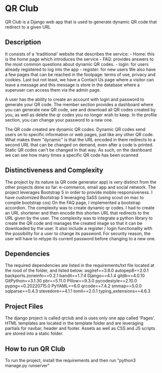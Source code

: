 # QR Club

QR Club is a Django web app that is used to generate dynamic QR code that redirect to a given URL

## Description

It consists of a 'traditional' website that describes the service: - Home: this is the home page which introduces the service - FAQ: provides answers to the most common questions about dynamic QR codes. - login: for users already registered to log into the app - register: for new users
We also have a few pages that can be reached in the footpage: terms of use, privacy and cookies.
Last but not least, we have a Contact Us page where a visitor can leave a message and this message is store in the database where a superuser can access them via the admin page.

A user has the ability to create an account with login and password to generate your QR code. The member section provides a dashboard where you can generate new QR code, see and download all QR codes created by you, as well as delete the qr codes you no longer wish to keep. In the profile section, you can change your password to a new one.

The QR code created are dynamic QR codes. Dynamic QR codes send users on to specific information or web pages, just like any other QR code. What makes them "dynamic" is that the URL encoded in them redirects to a second URL that can be changed on demand, even after a code is printed. Static QR codes can't be changed in that way. As such, on the dashboard we can see how many times a specific QR code has been scanned

## Distinctiveness and Complexity

The project by its nature (a QR code generator app) is very distinct from the other projects done so far: e-commerce, email app and social network.
The project leverages Bootstrap 5 in order to provide mobile responsiveness.
I have customized Bootstrap 5 leveraging SaSS (using scout on mac to compile bootstrap css)
On the FAQ page, I implemented a bootstrap accordion.
The complexity was to create dynamic qr codes. I had to create an URL shortener and then encode this shorten URL that redirects to the URL given by the user.
The complexity was to integrate a python library to create the QR code and manages the created image so that it can be downloaded by the user. It also include a register / login functionality with the possibility for a user to change its password. For security reason, the user will have to retype its current password before changing to a new one.

## Dependencies

The required dependencies are listed in the requirements/txt file located at the rood of the folder, and listed below:
asgiref==3.6.0
autopep8==2.0.1
backports.zoneinfo==0.2.1
bandit==1.7.4
Django==4.1.4
gitdb==4.0.10
GitPython==3.1.30
pbr==5.11.0
Pillow==9.3.0
pycodestyle==2.10.0
pypng==0.20220715.0
PyYAML==6.0
qrcode==7.4.2
smmap==5.0.0
sqlparse==0.4.3
stevedore==4.1.1
tomli==2.0.1
typing_extensions==4.6.3

## Project Files

The django project is called qrclub and is uses only one app called 'Pages'. HTML templates are located in the template folder and are leveraging partials for navbar, header and footer.
Assets as well as CSS and JS scripts are stored into a static folder.

## How to run QR Club

To run the project, install the requirements and then run "python3 manage.py runserver"
